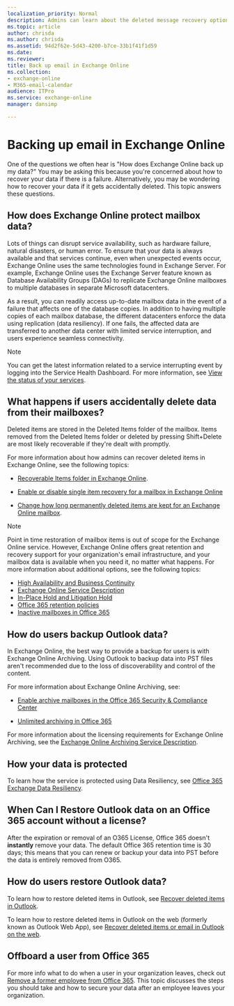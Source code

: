 ```yaml
---
localization_priority: Normal
description: Admins can learn about the deleted message recovery options and high-level methods that Exchange Online uses to protect mailbox data.
ms.topic: article
author: chrisda
ms.author: chrisda
ms.assetid: 94d2f62e-5d43-4200-b7ce-33b1f41f1d59
ms.date: 
ms.reviewer: 
title: Back up email in Exchange Online
ms.collection: 
- exchange-online
- M365-email-calendar
audience: ITPro
ms.service: exchange-online
manager: dansimp

---
```


# Backing up email in Exchange Online

One of the questions we often hear is "How does Exchange Online back up my data?" You may be asking this because you're concerned about how to recover your data if there is a failure. Alternatively, you may be wondering how to recover your data if it gets accidentally deleted. This topic answers these questions.

## How does Exchange Online protect mailbox data?

Lots of things can disrupt service availability, such as hardware failure, natural disasters, or human error. To ensure that your data is always available and that services continue, even when unexpected events occur, Exchange Online uses the same technologies found in Exchange Server. For example, Exchange Online uses the Exchange Server feature known as Database Availability Groups (DAGs) to replicate Exchange Online mailboxes to multiple databases in separate Microsoft datacenters. 

As a result, you can readily access up-to-date mailbox data in the event of a failure that affects one of the database copies. In addition to having multiple copies of each mailbox database, the different datacenters enforce the data using replication (data resiliency). If one fails, the affected data are transferred to another data center with limited service interruption, and users experience seamless connectivity.


> [!NOTE]
> You can get the latest information related to a service interrupting event by logging into the Service Health Dashboard. For more information, see [View the status of your services](https://go.microsoft.com/fwlink/p/?LinkId=786661).

## What happens if users accidentally delete data from their mailboxes?

Deleted items are stored in the Deleted Items folder of the mailbox. Items removed from the Deleted Items folder or deleted by pressing Shift+Delete are most likely recoverable if they're dealt with promptly.

For more information about how admins can recover deleted items in Exchange Online, see the following topics:

- [Recoverable Items folder in Exchange Online](security-and-compliance/recoverable-items-folder/recoverable-items-folder.md).

- [Enable or disable single item recovery for a mailbox in Exchange Online](recipients-in-exchange-online/manage-user-mailboxes/enable-or-disable-single-item-recovery.md)

- [Change how long permanently deleted items are kept for an Exchange Online mailbox](recipients-in-exchange-online/manage-user-mailboxes/change-deleted-item-retention.md).

> [!NOTE]
> Point in time restoration of mailbox items is out of scope for the Exchange Online service. However, Exchange Online offers great retention and recovery support for your organization's email infrastructure, and your mailbox data is available when you need it, no matter what happens. For more information about additional options, see the following topics:
>
> - [High Availability and Business Continuity](https://technet.microsoft.com/library/7b03465e-3b9c-4500-8956-a83377f4c2c3.aspx)
> - [Exchange Online Service Description](https://technet.microsoft.com/library/7a83da3c-3b6d-4f86-ad4d-6104707cd0ec.aspx)
> - [In-Place Hold and Litigation Hold](security-and-compliance/in-place-and-litigation-holds.md)
> - [Office 365 retention policies](https://docs.microsoft.com/office365/securitycompliance/retention-policies)
> - [Inactive mailboxes in Office 365](https://docs.microsoft.com/office365/securitycompliance/inactive-mailboxes-in-office-365)

## How do users backup Outlook data?

In Exchange Online, the best way to provide a backup for users is with Exchange Online Archiving. Using Outlook to backup data into PST files aren't recommended due to the loss of discoverability and control of the content.

For more information about Exchange Online Archiving, see:

- [Enable archive mailboxes in the Office 365 Security & Compliance Center](https://docs.microsoft.com/office365/securitycompliance/enable-archive-mailboxes)

- [Unlimited archiving in Office 365](https://docs.microsoft.com/office365/securitycompliance/unlimited-archiving)

For more information about the licensing requirements for Exchange Online Archiving, see the [Exchange Online Archiving Service Description](https://docs.microsoft.com/office365/servicedescriptions/exchange-online-archiving-service-description/exchange-online-archiving-service-description).


## How your data is protected

To learn how the service is protected using Data Resiliency, see [Office 365 Exchange Data Resiliency](https://docs.microsoft.com/Office365/securitycompliance/office-365-exchange-data-resiliency).

## When Can I Restore Outlook data on an Office 365 account without a license?

After the expiration or removal of an O365 License, Office 365 doesn't **instantly** remove your data. The default Office 365 retention time is 30 days; this means that you can renew or backup your data into PST before the data is entirely removed from O365.

## How do users restore Outlook data?

To learn how to restore deleted items in Outlook, see [Recover deleted items in Outlook](https://support.office.com/article/49e81f3c-c8f4-4426-a0b9-c0fd751d48ce).

To learn how to restore deleted items in Outlook on the web (formerly known as Outlook Web App), see [Recover deleted items or email in Outlook on the web](https://support.office.com/article/c3d8fc15-eeef-4f1c-81df-e27964b7edd4).

## Offboard a user from Office 365

For more info what to do when a user in your organization leaves, check out [Remove a former employee from Office 365](https://go.microsoft.com/fwlink/p/?LinkId=816871). This topic discusses the steps you should take and how to secure your data after an employee leaves your organization.
